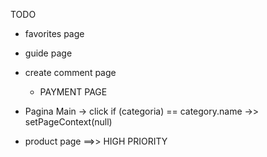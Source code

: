TODO

 - favorites page

 - guide page

 - create comment page

	- PAYMENT PAGE

- Pagina Main -> click if (categoria) == category.name ->> setPageContext(null) 

 - product page ==>> HIGH PRIORITY